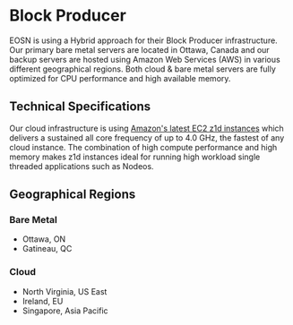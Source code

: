 # Block Producer

EOSN is using a Hybrid approach for their Block Producer infrastructure. Our primary bare metal servers are located in Ottawa, Canada and our backup servers are hosted using Amazon Web Services (AWS) in various different geographical regions. Both cloud & bare metal servers are fully optimized for CPU performance and high available memory.

## Technical Specifications

Our cloud infrastructure is using [Amazon's latest EC2 z1d instances](https://aws.amazon.com/about-aws/whats-new/2018/07/introducing-amazon-ec2-z1d-instances/) which delivers a sustained all core frequency of up to 4.0 GHz, the fastest of any cloud instance. The combination of high compute performance and high memory makes z1d instances ideal for running high workload single threaded applications such as Nodeos.

## Geographical Regions

### Bare Metal

- Ottawa, ON
- Gatineau, QC

### Cloud

- North Virginia, US East
- Ireland, EU
- Singapore, Asia Pacific